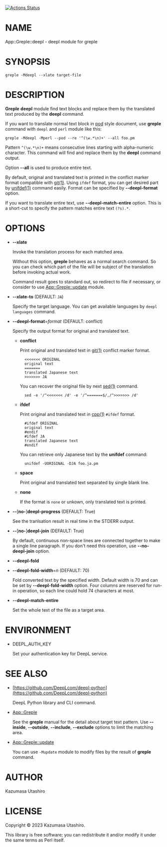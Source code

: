 [![Actions Status](https://github.com/kaz-utashiro/App-Greple-deepl/actions/workflows/test.yml/badge.svg)](https://github.com/kaz-utashiro/App-Greple-deepl/actions)
# NAME

App::Greple::deepl - deepl module for greple

# SYNOPSIS

    greple -Mdeepl --xlate target-file

# DESCRIPTION

**Greple** **deepl** module find text blocks and replace them by the
translated text produced by the **deepl** command.

If you want to translate normal text block in [pod](https://metacpan.org/pod/pod) style document,
use **greple** command with `deepl` and `perl` module like this:

    greple -Mdeepl -Mperl --pod --re '^(\w.*\n)+' --all foo.pm

Pattern `^(\w.*\n)+` means consecutive lines starting with
alpha-numeric character.  This command will find and replace them by
the **deepl** command output.

Option **--all** is used to produce entire text.

By default, original and translated text is printed in the conflict
marker format compatible with [git(1)](http://man.he.net/man1/git).  Using `ifdef` format, you
can get desired part by [unifdef(1)](http://man.he.net/man1/unifdef) command easily.  Format can be
specified by **--deepl-format** option.

If you want to translate entire text, use **--deepl-match-entire**
option.  This is a short-cut to specify the pattern matches entire
text `(?s).*`.

# OPTIONS

- **--xlate**

    Invoke the translation process for each matched area.

    Without this option, **greple** behaves as a normal search command.  So
    you can check which part of the file will be subject of the
    translation before invoking actual work.

    Command result goes to standard out, so redirect to file if necessary,
    or consider to use [App::Greple::update](https://metacpan.org/pod/App%3A%3AGreple%3A%3Aupdate) module.

- **--xlate-to** (DEFAULT: `JA`)

    Specify the target language.  You can get available languages by
    `deepl languages` command.

- **--deepl-format**=_format_ (DEFAULT: conflict)

    Specify the output format for original and translated text.

    - **conflict**

        Print original and translated text in [git(1)](http://man.he.net/man1/git) conflict marker format.

            <<<<<<< ORIGINAL
            original text
            =======
            translated Japanese text
            >>>>>>> JA

        You can recover the original file by next [sed(1)](http://man.he.net/man1/sed) command.

            sed -e '/^<<<<<<< /d' -e '/^=======$/,/^>>>>>>> /d'

    - **ifdef**

        Print original and translated text in [cpp(1)](http://man.he.net/man1/cpp) `#ifdef` format.

            #ifdef ORIGINAL
            original text
            #endif
            #ifdef JA
            translated Japanese text
            #endif

        You can retrieve only Japanese text by the **unifdef** command:

            unifdef -UORIGINAL -DJA foo.ja.pm

    - **space**

        Print original and translated text separated by single blank line.

    - **none**

        If the format is `none` or unkown, only translated text is printed.

- **--**\[**no-**\]**deepl-progress** (DEFAULT: True)

    See the tranlsation result in real time in the STDERR output.

- **--**\[**no-**\]**deepl-join** (DEFAULT: True)

    By default, continuous non-space lines are connected together to make
    a single line paragraph.  If you don't need this operation, use
    **--no-deepl-join** option.

- **--deepl-fold**
- **--deepl-fold-width**=_n_ (DEFAULT: 70)

    Fold converted text by the specified width.  Default width is 70 and
    can be set by **--deepl-fold-width** option.  Four columns are reserved
    for run-in operation, so each line could hold 74 characters at most.

- **--deepl-match-entire**

    Set the whole text of the file as a target area.

# ENVIRONMENT

- DEEPL\_AUTH\_KEY

    Set your authentication key for DeepL service.

# SEE ALSO

- [https://github.com/DeepLcom/deepl-python](https://github.com/DeepLcom/deepl-python)

    DeepL Python library and CLI command.

- [App::Greple](https://metacpan.org/pod/App%3A%3AGreple)

    See the **greple** manual for the detail about target text pattern.
    Use **--inside**, **--outside**, **--include**, **--exclude** options to
    limit the matching area.

- [App::Greple::update](https://metacpan.org/pod/App%3A%3AGreple%3A%3Aupdate)

    You can use `-Mupdate` module to modify files by the result of
    **greple** command.

# AUTHOR

Kazumasa Utashiro

# LICENSE

Copyright ©︎ 2023 Kazumasa Utashiro.

This library is free software; you can redistribute it and/or modify
it under the same terms as Perl itself.
